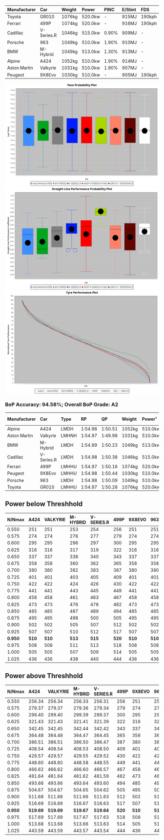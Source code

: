 | Manufacturer | Car        | Weight | Power   | PINC    | E/Stint | FDS     |
|:-|:-|:-|:-|:-|:-|:-|
| Toyota       | GR010      | 1076kg | 520.0kw |    -    | 915MJ   | 190kph  |
| Ferrari      | 499P       | 1074kg | 520.0kw |    -    | 916MJ   | 190kph  |
| Cadillac     | V-Series.R | 1046kg | 515.0kw | 0.90%   | 909MJ   |    -    |
| Porsche      | 963        | 1049kg | 510.0kw | 1.90%   | 910MJ   |    -    |
| BMW          | M-Hybrid   | 1049kg | 513.0kw | 1.30%   | 913MJ   |    -    |
| Alpine       | A424       | 1052kg | 510.0kw | 1.90%   | 914MJ   |    -    |
| Aston Martin | Valkyrie   | 1031kg | 510.0kw | 1.90%   | 907MJ   |    -    |
| Peugeot      | 9X8Evo     | 1030kg | 510.0kw |    -    | 905MJ   | 190kph  |

![PACECHART](./IMG/AUTO.png)
![STRAIGHTLINEPERFORMANCECHART](./IMG/AUTO_sp.png)
![TYREPERFORMANCECHART](./IMG/AUTO_tw.png)

### BoP Accuracy: 94.58%; Overall BoP Grade: A2
| Manufacturer | Car        | Type  | RP      | QP      | Weight | Power¹  | Threshhold | PINC    | Power²   | E/Stint | AVG Vmax  | FDS     | RDLC | L/Stint | BOP-Grade | Model Accuracy | Model Points | Match%  | SimDiff |
|:-|:-|:-|:-|:-|:-|:-|:-|:-|:-|:-|:-|:-|:-|:-|:-|:-|:-|:-|:-|
| Alpine       | A424       | LMDH  | 1:54.98 | 1:50.51 | 1052kg | 510.0kw | 210.0kph   | 1.90%   | 519.70kw |  914MJ  | 291.17kph |    -    | 1.02 | 34      | ~A1       | 96.10%         | 2390         | 96.92%  | +0.10   |
| Aston Martin | Valkyrie   | LMHNH | 1:54.97 | 1:49.98 | 1031kg | 510.0kw | 210.0kph   | 1.90%   | 519.70kw |  907MJ  | 292.65kph |    -    | 1.05 | 34      | +C2       | 100.00%        | 466          | 73.44%  | #       |
| BMW          | M-Hybrid   | LMDH  | 1:54.99 | 1:50.23 | 1049kg | 513.0kw | 210.0kph   | 1.30%   | 519.70kw |  913MJ  | 293.25kph |    -    | 1.02 | 34      | ~A1       | 100.00%        | 3339         | 100.00% | -0.06   |
| Cadillac     | V-Series.R | LMDH  | 1:54.98 | 1:50.38 | 1046kg | 515.0kw | 210.0kph   | 0.90%   | 519.60kw |  909MJ  | 295.33kph |    -    | 1.02 | 34      | ~A1       | 99.56%         | 5841         | 98.78%  | -0.19   |
| Ferrari      | 499P       | LMHHU | 1:54.97 | 1:50.16 | 1074kg | 520.0kw | 210.0kph   |    -    | 520.00kw |  916MJ  | 293.60kph | 190kph  | 1.03 | 34      | ~A1       | 99.57%         | 7417         | 100.00% | +0.52   |
| Peugeot      | 9X8Evo     | LMHHU | 1:54.98 | 1:50.44 | 1030kg | 510.0kw | 210.0kph   |    -    | 510.00kw |  905MJ  | 302.72kph | 190kph  | 1.03 | 34      | +B1       | 100.00%        | 1891         | 87.48%  | -0.17   |
| Porsche      | 963        | LMDH  | 1:54.98 | 1:50.09 | 1049kg | 510.0kw | 210.0kph   | 1.90%   | 519.70kw |  910MJ  | 293.23kph |    -    | 1.02 | 34      | ~A1       | 98.39%         | 16118        | 100.00% | +0.21   |
| Toyota       | GR010      | LMHHU | 1:54.97 | 1:50.28 | 1076kg | 520.0kw | 210.0kph   |    -    | 520.00kw |  915MJ  | 292.42kph | 190kph  | 1.03 | 34      | ~A1       | 99.90%         | 5196         | 100.00% | +0.48   |

## Power below Threshhold
| N/Nmax    | A424    | VALKYRIE | M-HYBRID | V-SERIES.R | 499P    | 9X8EVO  | 963     | GR010   |
|:-|:-|:-|:-|:-|:-|:-|:-|:-|
|  0.550    |  251    |  251     |  253     |  254       |  256    |  251    |  251    |  256    |
|  0.575    |  274    |  274     |  276     |  277       |  279    |  274    |  274    |  279    |
|  0.600    |  295    |  295     |  296     |  297       |  300    |  295    |  295    |  300    |
|  0.625    |  316    |  316     |  317     |  319       |  322    |  316    |  316    |  322    |
|  0.650    |  337    |  337     |  338     |  340       |  343    |  337    |  337    |  343    |
|  0.675    |  358    |  358     |  360     |  362       |  365    |  358    |  358    |  365    |
|  0.700    |  380    |  380     |  382     |  383       |  387    |  380    |  380    |  387    |
|  0.725    |  401    |  401     |  403     |  405       |  409    |  401    |  401    |  409    |
|  0.750    |  422    |  422     |  424     |  426       |  430    |  422    |  422    |  430    |
|  0.775    |  441    |  441     |  443     |  445       |  449    |  441    |  441    |  449    |
|  0.800    |  458    |  458     |  461     |  463       |  467    |  458    |  458    |  467    |
|  0.825    |  473    |  473     |  476     |  478       |  482    |  473    |  473    |  482    |
|  0.850    |  485    |  485     |  487     |  489       |  494    |  485    |  485    |  494    |
|  0.875    |  495    |  495     |  498     |  500       |  505    |  495    |  495    |  505    |
|  0.900    |  502    |  502     |  505     |  507       |  512    |  502    |  502    |  512    |
|  0.925    |  507    |  507     |  510     |  512       |  517    |  507    |  507    |  517    |
| **0.950** | **510** | **510**  | **513**  | **515**    | **520** | **510** | **510** | **520** |
|  0.975    |  508    |  508     |  511     |  513       |  518    |  508    |  508    |  518    |
|  1.000    |  505    |  505     |  507     |  509       |  514    |  505    |  505    |  514    |
|  1.025    |  436    |  436     |  438     |  440       |  444    |  436    |  436    |  444    |

## Power above Threshhold
| N/Nmax    | A424       | VALKYRIE   | M-HYBRID   | V-SERIES.R | 499P    | 9X8EVO  | 963        | GR010   |
|:-|:-|:-|:-|:-|:-|:-|:-|:-|
|  0.550    |  256.34    |  256.34    |  256.33    |  256.31    |  256    |  251    |  256.34    |  256    |
|  0.575    |  279.37    |  279.37    |  279.36    |  279.34    |  279    |  274    |  279.37    |  279    |
|  0.600    |  299.40    |  299.40    |  299.39    |  299.37    |  300    |  295    |  299.40    |  300    |
|  0.625    |  321.43    |  321.43    |  321.41    |  321.39    |  322    |  316    |  321.43    |  322    |
|  0.650    |  342.45    |  342.45    |  342.44    |  342.42    |  343    |  337    |  342.45    |  343    |
|  0.675    |  364.48    |  364.48    |  364.47    |  364.45    |  365    |  358    |  364.48    |  365    |
|  0.700    |  386.51    |  386.51    |  386.50    |  386.47    |  387    |  380    |  386.51    |  387    |
|  0.725    |  408.54    |  408.54    |  408.53    |  408.50    |  409    |  401    |  408.54    |  409    |
|  0.750    |  429.57    |  429.57    |  429.55    |  429.52    |  430    |  422    |  429.57    |  430    |
|  0.775    |  448.60    |  448.60    |  448.58    |  448.55    |  449    |  441    |  448.60    |  449    |
|  0.800    |  466.62    |  466.62    |  466.60    |  466.57    |  467    |  458    |  466.62    |  467    |
|  0.825    |  481.64    |  481.64    |  481.62    |  481.59    |  482    |  473    |  481.64    |  482    |
|  0.850    |  493.66    |  493.66    |  493.64    |  493.60    |  494    |  485    |  493.66    |  494    |
|  0.875    |  504.67    |  504.67    |  504.65    |  504.62    |  505    |  495    |  504.67    |  505    |
|  0.900    |  511.68    |  511.68    |  511.66    |  511.63    |  512    |  502    |  511.68    |  512    |
|  0.925    |  516.69    |  516.69    |  516.67    |  516.63    |  517    |  507    |  516.69    |  517    |
| **0.950** | **519.69** | **519.69** | **519.67** | **519.64** | **520** | **510** | **519.69** | **520** |
|  0.975    |  517.69    |  517.69    |  517.67    |  517.63    |  518    |  508    |  517.69    |  518    |
|  1.000    |  513.68    |  513.68    |  513.66    |  513.63    |  514    |  505    |  513.68    |  514    |
|  1.025    |  443.59    |  443.59    |  443.57    |  443.54    |  444    |  436    |  443.59    |  444    |
